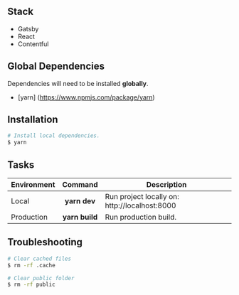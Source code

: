 ## Stack

* Gatsby
* React
* Contentful

## Global Dependencies
Dependencies will need to be installed **globally**.

- [yarn] (https://www.npmjs.com/package/yarn)

## Installation

```bash
# Install local dependencies.
$ yarn
```

## Tasks

| Environment |        Command           | Description                                        |
| ----------- | :----------------------: | ---------------------------------------------------|
| Local       |   **yarn dev**           | Run project locally on: http://localhost:8000      |
| Production  |   **yarn build**         | Run production build.                              |

## Troubleshooting

```bash
# Clear cached files
$ rm -rf .cache

# Clear public folder
$ rm -rf public
```